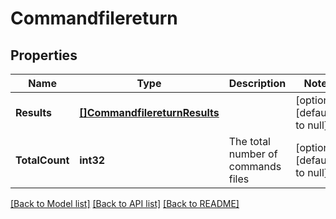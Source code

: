 # Commandfilereturn

## Properties
Name | Type | Description | Notes
------------ | ------------- | ------------- | -------------
**Results** | [**[]CommandfilereturnResults**](commandfilereturn_results.md) |  | [optional] [default to null]
**TotalCount** | **int32** | The total number of commands files | [optional] [default to null]

[[Back to Model list]](../README.md#documentation-for-models) [[Back to API list]](../README.md#documentation-for-api-endpoints) [[Back to README]](../README.md)


